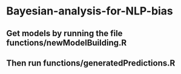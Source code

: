 # Bayesian-analysis-for-NLP-bias


## Get models by running the file functions/newModelBuilding.R

## Then run functions/generatedPredictions.R





